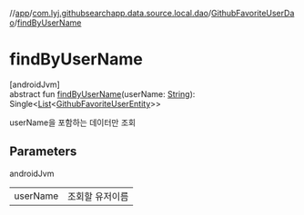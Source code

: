 //[app](../../../index.md)/[com.lyj.githubsearchapp.data.source.local.dao](../index.md)/[GithubFavoriteUserDao](index.md)/[findByUserName](find-by-user-name.md)

# findByUserName

[androidJvm]\
abstract fun [findByUserName](find-by-user-name.md)(userName: [String](https://kotlinlang.org/api/latest/jvm/stdlib/kotlin/-string/index.html)): Single&lt;[List](https://kotlinlang.org/api/latest/jvm/stdlib/kotlin.collections/-list/index.html)&lt;[GithubFavoriteUserEntity](../../com.lyj.githubsearchapp.data.source.local.entity/-github-favorite-user-entity/index.md)&gt;&gt;

userName을 포함하는 데이터만 조회

## Parameters

androidJvm

| | |
|---|---|
| userName | 조회할 유저이름 |
